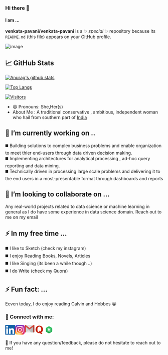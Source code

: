 ### Hi there 👋
#### I am ...


**venkata-pavani/venkata-pavani** is a ✨ _special_ ✨ repository because its `README.md` (this file) appears on your GitHub profile.



![image](https://user-images.githubusercontent.com/12963112/137175451-ae3ac72b-7eee-4132-ae15-514b2410c8b2.png)

## 📈 GitHub Stats 

[![Anurag's github stats](https://github-readme-stats.vercel.app/api?username=venkata-pavani)](https://github.com/venkata-pavani)

[![Top Langs](https://github-readme-stats.vercel.app/api/top-langs/?username=venkata-pavani&layout=compact)](https://github.com/venkata-pavani)

[![Visitors](https://visitor-badge.glitch.me/badge?page_id=venkata-pavani.venkata-pavani)](https://github.com/venkata-pavani/)

- 😄 Pronouns: She,Her(s)
- About Me : A traditional conservative , ambitious, independent woman who hail from southern part of <a href = "https://en.wikipedia.org/wiki/Visakhapatnam">India</a>

## 🔭 I’m currently working on ..

◼️ Building solutions to complex business problems and enable organization to meet thier end-users through data driven decision making. <br>
◼️ Implementing architectures for analytical processing , ad-hoc query reporting and data mining. <br>
◼️ Technically driven in processing large scale problems and delivering it to the end users in a most-presentable format through dashboards and reports 


## 👯 I’m looking to collaborate on ...

Any real-world projects related to data science or machine learning in general as I do have some experience in data science domain. Reach out to me on my email


## ⚡ In my free time ...
◼️ I like to Sketch (check my instagram) <br>
◼️ I enjoy Reading Books, Novels, Articles <br>
◼️ I like Singing (its been a while though ..) <br>
◼️ I do Write (check my Quora)
 
## ⚡ Fun fact: ...

Eeven today, I do enjoy reading Calvin and Hobbes 😛

### 🤝 Connect with me:

<a href="https://www.linkedin.com/in/pavani-nrusimhadevara/"><img align="left" src="linkedin.png" alt="Pavani | LinkedIn" width="31px"/></a>
<a href="https://www.instagram.com/my_sketches26/"><img align="left" src="insta.png" alt="Pavani | Instagram" width="31px"/></a>
<a href="mailto:venkatapavani2017@gmail.com"><img align="left" src="gmail.png" alt="Pavani | Gmail" width="31px"/></a>
<a href="https://www.quora.com/profile/Pavani-N-40"><img align="left" src="quora.png" alt="Pavani | Quora" width="31px"/></a>
<a href="https://www.hackerrank.com/venkatapavani201"><img align="left" src="hckerrank.png" alt="Pavani | HackerRank" width="31px"/></a>

</br> </br>


💬 If you have any question/feedback, please do not hesitate to reach out to me!

